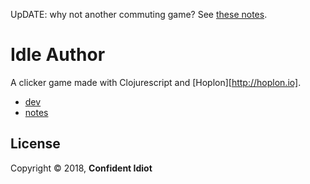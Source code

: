 UpDATE: why not another commuting game? See [these notes](readme/crazy.md).

# Idle Author

A clicker game made with Clojurescript and [Hoplon][http://hoplon.io].

- [dev](readme/dev.md)
- [notes](readme/notes.md)

## License

Copyright © 2018, **Confident Idiot**